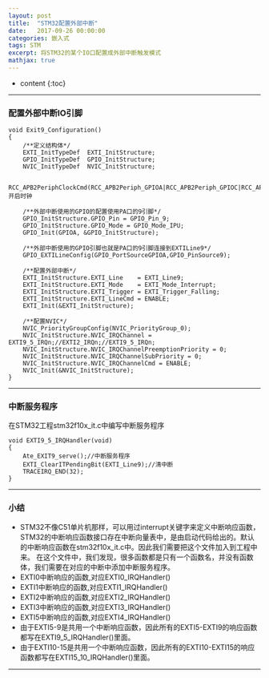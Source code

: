 ```yaml
---
layout: post
title:  "STM32配置外部中断"
date:   2017-09-26 00:00:00
categories: 嵌入式
tags: STM
excerpt: 将STM32的某个IO口配置成外部中断触发模式
mathjax: true
---
```

* content
{:toc}
---


### 配置外部中断IO引脚
```
void Exit9_Configuration()
{
	/**定义结构体*/
	EXTI_InitTypeDef  EXTI_InitStructure;
	GPIO_InitTypeDef  GPIO_InitStructure;
	NVIC_InitTypeDef  NVIC_InitStructure;

	RCC_APB2PeriphClockCmd(RCC_APB2Periph_GPIOA|RCC_APB2Periph_GPIOC|RCC_APB2Periph_AFIO,ENABLE);//开启时钟
	
	/**外部中断使用的GPIO的配置使用PA口的9引脚*/
	GPIO_InitStructure.GPIO_Pin = GPIO_Pin_9;
	GPIO_InitStructure.GPIO_Mode = GPIO_Mode_IPU;
	GPIO_Init(GPIOA, &GPIO_InitStructure);

	/**外部中断使用的GPIO引脚也就是PA口的9引脚连接到EXTILine9*/
	GPIO_EXTILineConfig(GPIO_PortSourceGPIOA,GPIO_PinSource9);

	/**配置外部中断*/
	EXTI_InitStructure.EXTI_Line    = EXTI_Line9;
	EXTI_InitStructure.EXTI_Mode    = EXTI_Mode_Interrupt;
	EXTI_InitStructure.EXTI_Trigger = EXTI_Trigger_Falling;
	EXTI_InitStructure.EXTI_LineCmd = ENABLE;
	EXTI_Init(&EXTI_InitStructure);

	/**配置NVIC*/
	NVIC_PriorityGroupConfig(NVIC_PriorityGroup_0);
	NVIC_InitStructure.NVIC_IRQChannel = EXTI9_5_IRQn;//EXTI2_IRQn;//EXTI9_5_IRQn;
	NVIC_InitStructure.NVIC_IRQChannelPreemptionPriority = 0;
	NVIC_InitStructure.NVIC_IRQChannelSubPriority = 0;
	NVIC_InitStructure.NVIC_IRQChannelCmd = ENABLE;
	NVIC_Init(&NVIC_InitStructure);
}
```

---

### 中断服务程序
在STM32工程stm32f10x_it.c中编写中断服务程序

```
void EXTI9_5_IRQHandler(void)
{
    Ate_EXIT9_serve();//中断服务程序   
    EXTI_ClearITPendingBit(EXTI_Line9);//清中断
    TRACEIRQ_END(32);
}
```


---

### 小结

- STM32不像C51单片机那样，可以用过interrupt关键字来定义中断响应函数，STM32的中断响应函数接口存在中断向量表中，是由启动代码给出的。默认的中断响应函数在stm32f10x_it.c中。因此我们需要把这个文件加入到工程中来。
在这个文件中，我们发现，很多函数都是只有一个函数名，并没有函数体，我们需要在对应的中断中添加中断服务程序。 <br/>
- EXTI0中断响应的函数,对应EXTI0_IRQHandler() <br/>
- EXTI1中断响应的函数,对应EXTI1_IRQHandler() <br/>
- EXTI2中断响应的函数,对应EXTI2_IRQHandler() <br/>
- EXTI3中断响应的函数,对应EXTI3_IRQHandler() <br/>
- EXTI5中断响应的函数,对应EXTI4_IRQHandler() <br/>
- 由于EXTI5-9是共用一个中断响应函数，因此所有的EXTI5-EXTI9的响应函数都写在EXTI9_5_IRQHandler()里面。 <br/>
- 由于EXTI10-15是共用一个中断响应函数，因此所有的EXTI10-EXTI15的响应函数都写在EXTI15_10_IRQHandler()里面。 <br/>

---
